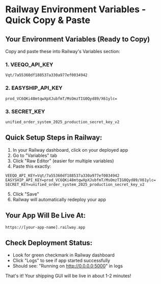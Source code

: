 # Railway Environment Variables - Quick Copy & Paste

## Your Environment Variables (Ready to Copy)

Copy and paste these into Railway's Variables section:

### 1. VEEQO_API_KEY
```
Vqt/7a55360df188537a330a977ef0034942
```

### 2. EASYSHIP_API_KEY
```
prod_VC6QKi48mtqwXpXJubfmT/MsOmzTIG0Qyd89/X61ylc=
```

### 3. SECRET_KEY
```
unified_order_system_2025_production_secret_key_v2
```

## Quick Setup Steps in Railway:

1. In your Railway dashboard, click on your deployed app
2. Go to "Variables" tab
3. Click "Raw Editor" (easier for multiple variables)
4. Paste this exactly:

```
VEEQO_API_KEY=Vqt/7a55360df188537a330a977ef0034942
EASYSHIP_API_KEY=prod_VC6QKi48mtqwXpXJubfmT/MsOmzTIG0Qyd89/X61ylc=
SECRET_KEY=unified_order_system_2025_production_secret_key_v2
```

5. Click "Save"
6. Railway will automatically redeploy your app

## Your App Will Be Live At:
`https://[your-app-name].railway.app`

## Check Deployment Status:
- Look for green checkmark in Railway dashboard
- Click "Logs" to see if app started successfully
- Should see: "Running on http://0.0.0.0:5000" in logs

That's it! Your shipping GUI will be live in about 1-2 minutes!
